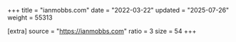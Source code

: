+++
title = "ianmobbs.com"
date = "2022-03-22"
updated = "2025-07-26"
weight = 55313

[extra]
source = "https://ianmobbs.com"
ratio = 3
size = 54
+++
